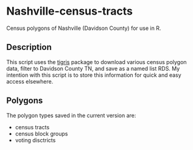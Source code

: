 # Nashville-census-tracts
Census polygons of Nashville (Davidson County) for use in R.

## Description
This script uses the [tigris](https://github.com/walkerke/tigris) package to download various census polygon data, filter to Davidson County TN, and save as a named list RDS.  My intention with this script is to store this information for quick and easy access elsewhere.

## Polygons
The polygon types saved in the current version are:
- census tracts
- census block groups
- voting disctricts
